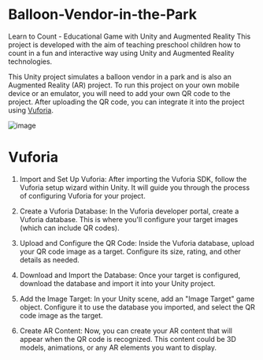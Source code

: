 # Balloon-Vendor-in-the-Park
Learn to Count - Educational Game with Unity and Augmented Reality This project is developed with the aim of teaching preschool children how to count in a fun and interactive way using Unity and Augmented Reality technologies.

This Unity project simulates a balloon vendor in a park and is also an Augmented Reality (AR) project. To run this project on your own mobile device or an emulator, you will need to add your own QR code to the project. After uploading the QR code, you can integrate it into the project using [Vuforia](https://github.com/Onurkekec0/Balloon-Vendor-in-the-Park-AR-Project-/#vuforia).



![image](https://github.com/Onurkekec0/Balloon-Vendor-in-the-Park-AR-Project-/assets/102962541/596cf13b-2caf-41c2-aaf4-a6926dbdc563)


# Vuforia
1) Import and Set Up Vuforia: After importing the Vuforia SDK, follow the Vuforia setup wizard within Unity. It will guide you through the process of configuring Vuforia for your project.

2) Create a Vuforia Database: In the Vuforia developer portal, create a Vuforia database. This is where you'll configure your target images (which can include QR codes).

3) Upload and Configure the QR Code: Inside the Vuforia database, upload your QR code image as a target. Configure its size, rating, and other details as needed.

4) Download and Import the Database: Once your target is configured, download the database and import it into your Unity project.

5) Add the Image Target: In your Unity scene, add an "Image Target" game object. Configure it to use the database you imported, and select the QR code image as the target.

6) Create AR Content: Now, you can create your AR content that will appear when the QR code is recognized. This content could be 3D models, animations, or any AR elements you want to display.

